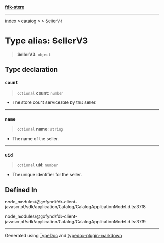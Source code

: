 [**fdk-store**](../../../README.md)
***

[Index](../../../API.md) > [catalog](../../README.md) > [<internal>](../README.md) > SellerV3

# Type alias: SellerV3

> **SellerV3**: `object`

## Type declaration

### `count`

> `optional` **count**: `number`

- The store count serviceable by this seller.

***

### `name`

> `optional` **name**: `string`

- The name of the seller.

***

### `uid`

> `optional` **uid**: `number`

- The unique identifier for the seller.

## Defined In

node\_modules/@gofynd/fdk-client-javascript/sdk/application/Catalog/CatalogApplicationModel.d.ts:3718

node\_modules/@gofynd/fdk-client-javascript/sdk/application/Catalog/CatalogApplicationModel.d.ts:3719

***
Generated using [TypeDoc](https://typedoc.org/) and [typedoc-plugin-markdown](https://www.npmjs.com/package/typedoc-plugin-markdown)
